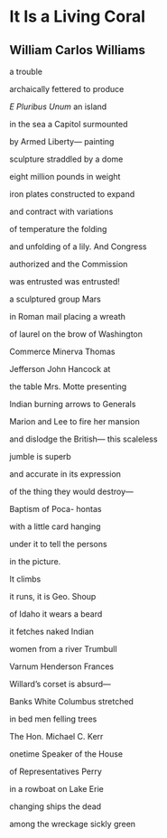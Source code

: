 # It Is a Living Coral
## William Carlos Williams
a trouble

archaically fettered
to produce

 _E Pluribus Unum_ an
island

in the sea a Capitol
surmounted

by Armed Liberty—
painting

sculpture straddled by
a dome

eight million pounds
in weight

iron plates constructed
to expand

and contract with
variations

of temperature
the folding

and unfolding of a lily.
And Congress

authorized and the
Commission

was entrusted was
entrusted!

a sculptured group
Mars

in Roman mail placing
a wreath

of laurel on the brow
of Washington

Commerce Minerva
Thomas

Jefferson John Hancock
at

the table Mrs. Motte
presenting

Indian burning arrows
to Generals

Marion and Lee to fire
her mansion

and dislodge the British—
this scaleless

jumble is superb

and accurate in its
expression

of the thing they
would destroy—

Baptism of Poca-
hontas

with a little card
hanging

under it to tell
the persons

in the picture.

It climbs

it runs, it is Geo.
Shoup

of Idaho it wears
a beard

it fetches naked
Indian

women from a river
Trumbull

Varnum Henderson
Frances

Willard’s corset is
absurd—

Banks White Columbus
stretched

in bed men felling trees

The Hon. Michael
C. Kerr

onetime Speaker of
the House

of Representatives
Perry

in a rowboat on Lake
Erie

changing ships the
dead

among the wreckage
sickly green